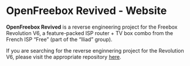 # OpenFreebox Revived - Website
**OpenFreebox Revived** is a reverse engineering project for the Freebox Revolution V6, a feature-packed ISP router + TV box combo from the French ISP “Free” (part of the “Iliad” group).

If you are searching for the reverse enginnering project for the Revolution V6, please visit the appropriate repository [here](https://github.com/Re-OpenFreebox/revolution-v6).
